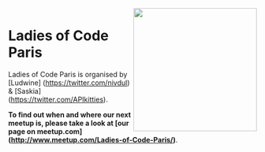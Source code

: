 <img align="right" width="250px" src="https://cloud.githubusercontent.com/assets/8995723/12703902/58324a9e-c846-11e5-9f8f-49326881efaf.gif"/>

# Ladies of Code Paris

Ladies of Code Paris is organised by [Ludwine] (https://twitter.com/nivdul) & [Saskia] (https://twitter.com/APIkitties).

**To find out when and where our next meetup is, please take a look at [our page on meetup.com] (http://www.meetup.com/Ladies-of-Code-Paris/)**.
